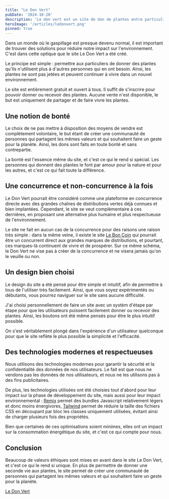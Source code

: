 ```yaml
---
title: "Le Don Vert"
pubDate: '2024-10-20'
description: 'Le don vert est un site de don de plantes entre particuliers'
heroImage: '/articles/ledonvert.png'
pinned: true
---
```


Dans un monde où le gaspillage est presque devenu normal, il est important de trouver des solutions pour réduire notre impact sur l'environnement. C'est dans cette optique que le site Le Don Vert a été créé. 

Le principe est simple : permettre aux particuliers de donner des plantes qu'ils n'utilisent plus à d'autres personnes qui en ont besoin. Ainsi, les plantes ne sont pas jetées et peuvent continuer à vivre dans un nouvel environnement.

Le site est entièrement gratuit et ouvert à tous. Il suffit de s'inscrire pour pouvoir donner ou recevoir des plantes. Aucune vente n'est disponible, le but est uniquement de partager et de faire vivre les plantes.

## Une notion de bonté

Le choix de ne pas mettre à disposition des moyens de vendre est complètement volontaire, le but étant de créer une communauté de personnes qui partagent les mêmes valeurs et qui souhaitent faire un geste pour la planète. Ainsi, les dons sont faits en toute bonté et sans contrepartie.

La bonté est l'essence même du site, et c'est ce qui le rend si spécial. Les personnes qui donnent des plantes le font par amour pour la nature et pour les autres, et c'est ce qui fait toute la différence.

## Une concurrence et non-concurrence à la fois

Le Don Vert pourrait être considéré comme une plateforme en concurrence directe avec des grandes chaînes de distributions vertes déjà connues et bien implantées. Cependant, le site se veut complémentaire à ces dernières, en proposant une alternative plus humaine et plus respectueuse de l'environnement. 

Le site ne fait en aucun cas de la concurrence pour des raisons une raison très simple : dans la même veine, il existe le site [Le Bon Coin](https://www.leboncoin.fr/) qui pourrait être un concurrent direct aux grandes marques de distributions, et pourtant, ces marques-là continuent de vivre et de prospérer. Sur ce même schéma, le Don Vert ne vise pas à créer de la concurrence et ne visera jamais qu'on le veuille ou non. 

## Un design bien choisi

Le design du site a été pensé pour être simple et intuitif, afin de permettre à tous de l'utiliser très facilement. Ainsi, que vous soyez expérimentés ou débutants, vous pourrez naviguer sur le site sans aucune difficulté.

J'ai choisi personnellement de faire un site avec un systèm d'étape par étape pour que les utilisateurs puissent facilement donner ou recevoir des plantes. Ainsi, les boutons ont été même pensés pour être le plus intuitif possible.

On s'est véritablement plongé dans l'expérience d'un utilisateur quelconque pour que le site reflète le plus possible la simplicité et l'efficacité. 

## Des technologies modernes et respectueuses

Nous utilisons des technologies modernes pour garantir la sécurité et la confidentialité des données de nos utilisateurs. Le fait est que nous ne vendons pas les données de nos utilisateurs, et nous ne les utilisons pas à des fins publicitaires.

De plus, les technologies utilisées ont été choisies tout d'abord pour leur impact sur la phase de développement du site, mais aussi pour leur impact environnemental : [Remix](https://remix.run) permet des bundles Javascript relativement légers et donc moins énergivores, [Tailwind](https://tailwindcss.com) permet de réduire la taille des fichiers CSS en découpant par bloc les classes uniquement utilisées, évitant ainsi de charger plusieurs fois des propriétés.

Bien que certaines de ces optimisations soient minimes, elles ont un impact sur la consommation énergétique du site, et c'est ce qui compte pour nous.

## Conclusion

Beaucoup de valeurs éthiques sont mises en avant dans le site Le Don Vert, et c'est ce qui le rend si unique. En plus de permettre de donner une seconde vie aux plantes, le site permet de créer une communauté de personnes qui partagent les mêmes valeurs et qui souhaitent faire un geste pour la planète.

[Le Don Vert](https://ledonvert.org)